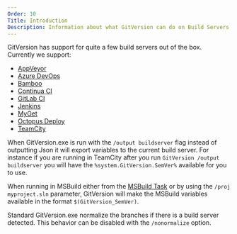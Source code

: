 ```yaml
---
Order: 10
Title: Introduction
Description: Information about what GitVersion can do on Build Servers
---
```


GitVersion has support for quite a few build servers out of the box. Currently
we support:

- [AppVeyor](build-server/appveyor)
- [Azure DevOps](build-server/azure-devops)
- [Bamboo](build-server/bamboo)
- [Continua CI](build-server/continua)
- [GitLab CI](build-server/gitlab)
- [Jenkins](build-server/jenkins)
- [MyGet](build-server/myget)
- [Octopus Deploy](build-server/octopus-deploy)
- [TeamCity](build-server/teamcity)

When GitVersion.exe is run with the `/output buildserver` flag instead of
outputting Json it will export variables to the current build server.  For
instance if you are running in TeamCity after you run
`GitVersion /output buildserver` you will have the `%system.GitVersion.SemVer%`
available for you to use.

When running in MSBuild either from the [MSBuild Task](../usage/msbuild-task) or
by using the `/proj myproject.sln` parameter, GitVersion will make the MSBuild
variables available in the format `$(GitVersion_SemVer)`.

Standard GitVersion.exe normalize the branches if there is a build server
detected. This behavior can be disabled with the `/nonormalize` option.
